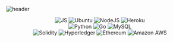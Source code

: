 

![header](https://capsule-render.vercel.app/api?type=waving&color=auto&height=200&section=header&text=HAEIL%20GIT&fontSize=90)
<div align=center>

![JS](https://img.shields.io/badge/JavaScript-F7DF1E?style=flat-square&logo=JavaScript&logoColor=black) 
![Ubuntu](https://img.shields.io/badge/Ubuntu-E95420?style=flat-square&logo=Ubuntu&logoColor=white)
![NodeJS](https://img.shields.io/badge/Node.js-339933?style=flat-square&logo=Node.js&logoColor=white)
![Heroku](https://img.shields.io/badge/Heroku-430098?style=flat-square&logo=Heroku&logoColor=white)
<br>
![Python](https://img.shields.io/badge/Python-3776AB?style=flat-square&logo=python&logoColor=white)
![Go](https://img.shields.io/badge/Go-00ADD8?style=flat-square&logo=Go&logoColor=black)
![MySQL](https://img.shields.io/badge/MySQL-4169E1?style=flat-square&logo=MySQL&logoColor=white)
<br>
![Solidity](https://img.shields.io/badge/Solidity-363636?style=flat-square&logo=Solidity&logoColor=white)
![Hyperledger](https://img.shields.io/badge/Hyperledger-232F3E?style=flat-square&logo=Hyperledger&logoColor=white)
![Ethereum](https://img.shields.io/badge/Ethereum-363636?style=flat-square&logo=Ethereum&logoColor=white)
![Amazon AWS](https://img.shields.io/badge/Amazon_AWS-232F3E?style=flat-square&logo=AmazonAWS&logoColor=white)
<br>
<br>

